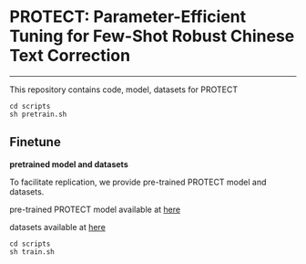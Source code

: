# PROTECT: Parameter-Efficient Tuning for Few-Shot Robust Chinese Text Correction

---

This repository contains code, model, datasets for PROTECT




```
cd scripts
sh pretrain.sh
```

## Finetune

**pretrained model and datasets**

To facilitate replication, we provide pre-trained PROTECT model and datasets.

pre-trained PROTECT model available at [here]([https://drive.google.com/file/d/16KNXFcbEiC9Wzv638l5OCTZsmmyTlJL8/view?usp=share_link](https://drive.google.com/file/d/1XFVRZU6dF7NpIX7LQ-Kp0wKa75PTU9c7/view?usp=drive_link))

datasets available at [here](https://drive.google.com/file/d/1gWAloeMM2MqC16Vc7j4gv9YjVvcsifQi/view?usp=drive_link)

```
cd scripts
sh train.sh
```
